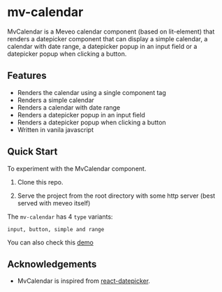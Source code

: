 # mv-calendar

MvCalendar is a Meveo calendar component (based on lit-element) that renders a datepicker component that can display a simple calendar, a calendar with date range, a datepicker popup in an input field or a datepicker popup when clicking a button.

## Features
* Renders the calendar using a single component tag
* Renders a simple calendar
* Renders a calendar with date range
* Renders a datepicker popup in an input field
* Renders a datepicker popup when clicking a button
* Written in vanila javascript


## Quick Start

To experiment with the MvCalendar component.   

1. Clone this repo.

2. Serve the project from the root directory with some http server (best served with meveo itself)

The `mv-calendar` has 4 `type` variants:
```
input, button, simple and range
```


You can also check this [demo](https://calendar.meveo.org)


## Acknowledgements

* MvCalendar is inspired from [react-datepicker](https://github.com/Hacker0x01/react-datepicker).

